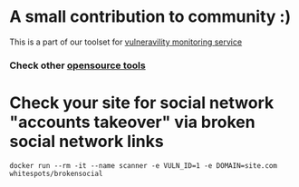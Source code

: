 # A small contribution to community :)
This is a part of our toolset for [vulneravility monitoring service](https://whitespots.io/vulnerability-monitoring)

### Check other [opensource tools](https://github.com/whitespots/fast-security-scanners)

# Check your site for social network "accounts takeover" via broken social network links

`docker run --rm -it --name scanner -e VULN_ID=1 -e DOMAIN=site.com whitespots/brokensocial`

